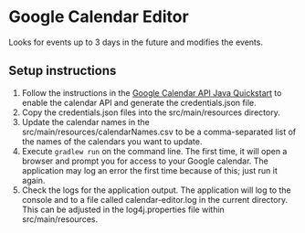 Google Calendar Editor
======================

Looks for events up to 3 days in the future and modifies the events.

Setup instructions
------------------
1. Follow the instructions in the [Google Calendar API Java Quickstart](https://developers.google.com/calendar/quickstart/java)
   to enable the calendar API and generate the credentials.json file.
2. Copy the credentials.json files into the src/main/resources directory.
3. Update the calendar names in the src/main/resources/calendarNames.csv to be a comma-separated list of the names of 
   the calendars you want to update.
4. Execute `gradlew run` on the command line. The first time, it will open a browser and prompt you for access to your
   Google calendar. The application may log an error the first time because of this; just run it again.
5. Check the logs for the application output. The application will log to the console and to a file called 
   calendar-editor.log in the current directory. This can be adjusted in the log4j.properties file within src/main/resources.